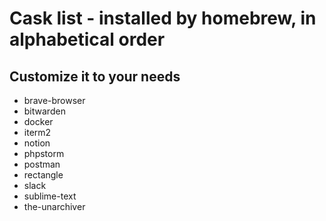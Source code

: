 # Cask list - installed by homebrew, in alphabetical order
## Customize it to your needs

- brave-browser
- bitwarden
- docker
- iterm2
- notion
- phpstorm
- postman
- rectangle
- slack
- sublime-text
- the-unarchiver
